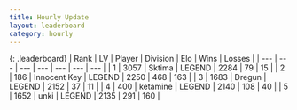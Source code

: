 ```yaml
---
title: Hourly Update
layout: leaderboard
category: hourly
---
```


{: .leaderboard}
| Rank | LV | Player | Division | Elo | Wins | Losses |
| --- | --- | --- | --- | --- | --- | --- |
| <span data-change="0">1</span> | 3057 | <span title="ID: 353063">Sktima</span> | LEGEND | <span data-change="0">2284</span> | <span data-change="0">79</span> | <span data-change="0">15</span> |
| <span data-change="0">2</span> | 186 | <span title="ID: 773025">Innocent Key</span> | LEGEND | <span data-change="3">2250</span> | <span data-change="1">468</span> | <span data-change="0">163</span> |
| <span data-change="0">3</span> | 1683 | <span title="ID: 337810">Dregun</span> | LEGEND | <span data-change="0">2152</span> | <span data-change="0">37</span> | <span data-change="0">11</span> |
| <span data-change="0">4</span> | 400 | <span title="ID: 725085">ketamine</span> | LEGEND | <span data-change="0">2140</span> | <span data-change="0">108</span> | <span data-change="0">40</span> |
| <span data-change="0">5</span> | 1652 | <span title="ID: 692745">unki</span> | LEGEND | <span data-change="0">2135</span> | <span data-change="0">291</span> | <span data-change="0">160</span> |